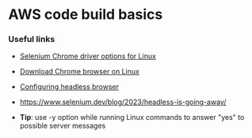 # AWS code build basics

### Useful links
* [Selenium Chrome driver options for Linux](https://stackoverflow.com/questions/50642308/webdriverexception-unknown-error-devtoolsactiveport-file-doesnt-exist-while-t)
* [Download Chrome browser on Linux](https://www.cyberciti.biz/faq/install-google-chrome-on-centos-7/)
* [Configuring headless browser](https://itnext.io/how-to-run-a-headless-chrome-browser-in-selenium-webdriver-c5521bc12bf0)
* https://www.selenium.dev/blog/2023/headless-is-going-away/

  
* **Tip**: use -y option while running Linux commands to answer "yes" to possible server messages